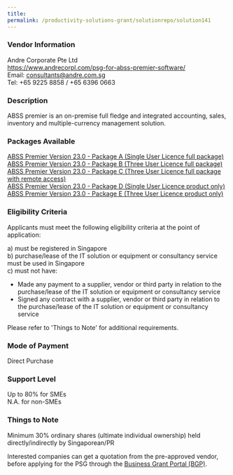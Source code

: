 ```yaml
---
title: 
permalink: /productivity-solutions-grant/solutionrepo/solution141
---
```


### Vendor Information
Andre Corporate Pte Ltd<br>https://www.andrecorpl.com/psg-for-abss-premier-software/<br>Email: consultants@andre.com.sg<br>Tel: +65 9225 8858 / +65 6396 0663

### Description

ABSS premier is an on-premise full fledge and integrated accounting, sales, inventory and multiple-currency management solution.

### Packages Available

<a href='https://www.gobusiness.gov.sg/images/psg/Andre_Corporate_Annex_3_Part_1.pdf' target='_blank'>ABSS Premier Version 23.0 - Package A (Single User Licence full package)</a><br/>
<a href='https://www.gobusiness.gov.sg/images/psg/Andre_Corporate_Annex_3_Part_2.pdf' target='_blank'>ABSS Premier Version 23.0 - Package B (Three User Licence full package)</a><br/>
<a href='https://www.gobusiness.gov.sg/images/psg/Andre_Corporate_Annex_3_Part_3.pdf' target='_blank'>ABSS Premier Version 23.0 - Package C (Three User Licence full package with remote access)</a><br/>
<a href='https://www.gobusiness.gov.sg/images/psg/Andre_Corporate_Annex_3_Part_4.pdf' target='_blank'>ABSS Premier Version 23.0 - Package D (Single User Licence product only)</a><br/>
<a href='https://www.gobusiness.gov.sg/images/psg/Andre_Corporate_Annex_3_Part_5.pdf' target='_blank'>ABSS Premier Version 23.0 - Package E (Three User Licence product only)</a><br/>

### Eligibility Criteria

Applicants must meet the following eligibility criteria at the point of application:

a) must be registered in Singapore <br>
b) purchase/lease of the IT solution or equipment or consultancy service must be used in Singapore <br>
c) must not have:
- Made any payment to a supplier, vendor or third party in relation to the purchase/lease of the IT solution or equipment or consultancy service
- Signed any contract with a supplier, vendor or third party in relation to the purchase/lease of the IT solution or equipment or consultancy service

Please refer to 'Things to Note' for additional requirements.

### Mode of Payment
Direct Purchase

### Support Level
Up to 80% for SMEs <br>
N.A. for non-SMEs

### Things to Note
Minimum 30% ordinary shares (ultimate individual ownership) held directly/indirectly by Singaporean/PR

Interested companies can get a quotation from the pre-approved vendor, before applying for the PSG through the <a target='_blank' href='https://www.businessgrants.gov.sg/'>Business Grant Portal (BGP)</a>.
